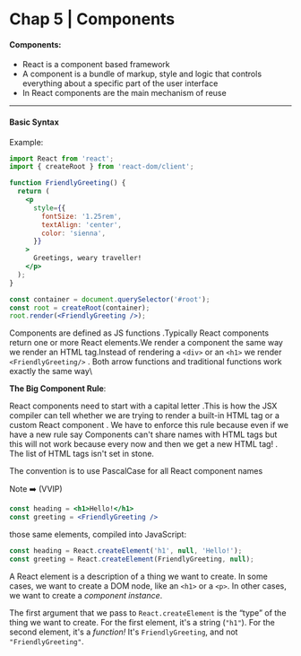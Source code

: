 # Chap 5 | Components

#### **Components**:

- React is a component based framework 
- A component is a bundle of markup, style and logic that controls everything about a specific part of the user interface
- In React components are the main mechanism of reuse

------

#### Basic Syntax

Example: 

```jsx
import React from 'react';
import { createRoot } from 'react-dom/client';

function FriendlyGreeting() {
  return (
    <p
      style={{
        fontSize: '1.25rem',
        textAlign: 'center',
        color: 'sienna',
      }}
    >
      Greetings, weary traveller!
    </p>
  );
}

const container = document.querySelector('#root');
const root = createRoot(container);
root.render(<FriendlyGreeting />);
```

Components are defined as JS functions .Typically React components return one or more React elements.We render a component the same way we render an HTML tag.Instead of rendering a `<div>` or an `<h1>` we render `<FriendlyGreeting/>` . Both arrow functions and traditional functions work exactly the same way\

**The Big Component Rule**:

React components need to start with a capital letter .This is how the JSX compiler can tell whether we are trying to render a built-in HTML tag or a custom React component  . We have to enforce this rule because even if we have a new rule say Components can't share names with HTML tags but this will not work because every now and then we get a new HTML tag! . The list of HTML tags isn't set in stone. 

The convention is to use PascalCase for all React component names



Note ➡️ (VVIP)

```jsx
const heading = <h1>Hello!</h1>
const greeting = <FriendlyGreeting />
```

those same elements, compiled into JavaScript:

```js
const heading = React.createElement('h1', null, 'Hello!');
const greeting = React.createElement(FriendlyGreeting, null);
```

A React element is a description of a thing we want to create. In some cases, we want to create a DOM node, like an `<h1>` or a `<p>`. In other cases, we want to create a *component instance*.

The first argument that we pass to `React.createElement` is the “type” of the thing we want to create. For the first element, it's a string (`"h1"`). For the second element, it's a *function!* It's `FriendlyGreeting`, and not `"FriendlyGreeting"`.
